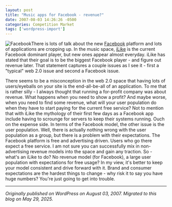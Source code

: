 ```yaml
---
layout: post
title: "Music apps for Facebook - revenue?"
date: 2007-08-03 14:26:26 -0500
categories: Competition Market
tags: ['wordpress-import']
---
```


![Facebook](http://meansofproduction.wordpress.com/wp-content/uploads/2007/08/facebook.thumbnail.gif)There is lots of talk about the new [Facebook](http://facebook.com) platform and lots of applications are cropping up. In the music space, [iLike](http://ilike.com) is the current Facebook dominant player, but new ones appear almost everyday. iLike has stated that their goal is to be the biggest Facebook player - and figure out revenue later. That statement captures a couple issues as I see it - first a "typical" web 2.0 issue and second a Facebook issue. 

There seems to be a misconception in the web 2.0 space that having lots of users/eyeballs on your site is the end-all-be-all of an application. To me that is rather silly - I always thought that running a for-profit company was about revenue. What happens when you need to show a profit? And maybe worse, when you need to find some revenue, what will your user population do when they have to start paying for the current free service? Not to mention that with iLike the mythology of their first few days as a Facebook app include having to scrounge for servers to keep their systems running. Ouch on the expense side. In terms of the Facebook model, the other issue is the user population. Well, there is actually nothing wrong with the user population as a group, but there is a problem with their expectations. The Facebook platform is free and advertising driven. Users who go there expect a free service. I am not sure you can successfully mix in non-advertising revenue models into the space and gain any traction. So - what's an iLike to do? No revenue model (for Facebook), a large user population with expectations for free usage? In my view, it's better to keep your model consistent and drive forward with it. Brand and consumer expectations are the hardest things to change - why risk it to say you have huge numbers? You're just going to get into trouble.

---

*Originally published on WordPress on August 03, 2007. Migrated to this blog on May 29, 2025.*
